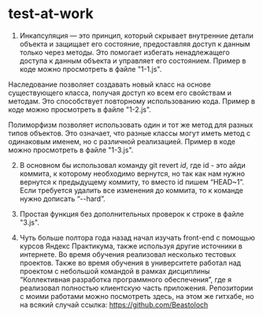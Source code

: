 # test-at-work
1. Инкапсуляция — это принцип, который скрывает внутренние детали объекта и защищает его состояние, предоставляя доступ к данным только через методы. Это помогает избегать ненадлежащего доступа к данным объекта и управляет его состоянием. Пример в коде можно просмотреть в файле "1-1.js".
   
Наследование позволяет создавать новый класс на основе существующего класса, получая доступ ко всем его свойствам и методам. Это способствует повторному использованию кода. Пример в коде можно просмотреть в файле "1-2.js".

Полиморфизм позволяет использовать один и тот же метод для разных типов объектов. Это означает, что разные классы могут иметь метод с одинаковым именем, но с различной реализацией. Пример в коде можно просмотреть в файле "1-3.js".

2. В основном бы использовал команду git revert *id*, где id - это айди коммита, к которому необходимо вернутся, но так как нам нужно вернутся к предыдущему коммиту, то вместо id пишем “HEAD~1”. Если требуется удалить все изменения до коммита, то к команде нужно дописать “--hard”.

3. Простая функция без дополнительных проверок к строке в файле "3.js".

4. Чуть больше полтора года назад начал изучать front-end с помощью курсов Яндекс Практикума, также используя другие источники в интернете. Во время обучения реализовал несколько тестовых проектов. Также во время обучения в университете работал над проектом с небольшой командой в рамках дисциплины “Коллективная разработка программного обеспечения”, где я реализовал полностью клиентскую часть приложения. Репозитории с моими работами можно посмотреть здесь, на этом же гитхабе, но на всякий случай ссылка: https://github.com/Beastoloch



